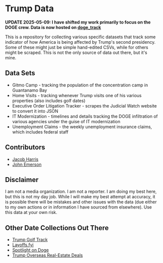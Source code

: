 # Trump Data

**UPDATE 2025-05-09: I have shifted my work primarily to focus on the DOGE crew. Data is now hosted on [doge_track](https://github.com/harrisj/doge_track)**

This is a repository for collecting various specific datasets that track some
indicator of how America is being affected by Trump's second presidency. Some of
these might just be simple hand-edited CSVs, while for others might be scraped.
This is not the only source of data out there, but it's mine.

## Data Sets

- Gitmo Camp - tracking the population of the concentration camp in Guantanamo Bay
- Home Visits - tracking whenever Trump visits one of his various properties (also includes golf dates)
- Executive Order Litigation Tracker - scrapes the Judicial Watch website to convert it into JSON
- IT Modernization - timelines and details tracking the DOGE infiltration of various agencies under the guise of IT modernization
- Unemployment Claims - the weekly unemployment insurance claims, which includes federal staff

## Contributors

- [Jacob Harris](https://github.com/harrisj)
- [John Emerson](https://github.com/bcks)

## Disclaimer

I am not a media organization. I am not a reporter. I am doing my best here, but this is not my day job. While I will make my best attempt at accuracy, it is possible there will be mistakes and other issues with the data (due either to my own actions or in information I have sourced from elsewhere). Use this data at your own risk.

## Other Date Collections Out There

- [Trump Golf Track](https://trumpgolftrack.com/)
- [Layoffs.fyi](https://layoffs.fyi/)
- [Spotlight on Doge](https://www.spotlightondoge.com/)
- [Trump Overseas Real-Estate Deals](https://www.citizensforethics.org/reports-investigations/crew-reports/trump-foreign-development-tracker/)
